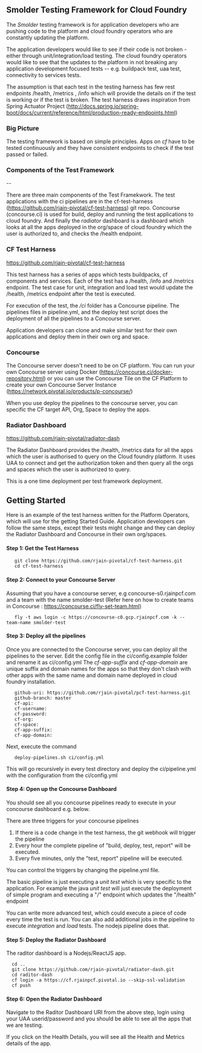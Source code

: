 ## Smolder Testing Framework for Cloud Foundry

The *Smolder* testing framework is for application developers who are pushing code to the platform and cloud foundry operators who are constantly updating the platform. 

The application developers would like to see if their code is not broken - either through unit/integration/load testing. 
The cloud foundry operators would like to see that the updates to the platform in not breaking any application development focused tests -- e.g. buildpack test, uaa test, connectivity to services tests. 

The assumption is that each test in the testing harness has few rest endpoints /health, /metrics , /info which will provide the details on if the test is working or if the test is broken. The test harness draws inspiration from Spring Actuator Project (http://docs.spring.io/spring-boot/docs/current/reference/html/production-ready-endpoints.html) 


### Big Picture

The testing framework is based on simple principles. Apps on *cf* have to be tested continuously and they have consistent endpoints to check if the test passed or failed.  


### Components of the Test Framework
--

There are three main components of the Test Framekwork. The test applications with the ci pipelines are in the cf-test-harness (https://github.com/rjain-pivotal/cf-test-harness) git repo. Concourse (concourse.ci) is used for build, deploy and running the test applications to cloud foundry. And finally the *radiator* dashboard is a dashboard which looks at all the apps deployed in the  org/space of cloud foundry which the user is authorized to, and checks the /health endpoint. 



### CF Test Harness
https://github.com/rjain-pivotal/cf-test-harness

This test harness has a series of apps which tests buildpacks, cf components and services. Each of the test has a /health, /info and /metrics endpoint. The test case for unit, integration and load test would update the /health, /metrics endpoint after the test is executed. 

For execution of the test, the */ci* folder has a Concourse pipeline. The pipelines files in pipeline.yml, and the deploy test script does the deployment of all the pipelines to a Concourse server. 

Application developers can clone and make similar test for their own applications and deploy them in their own org and space.

### Concourse

The Concourse server doesn't need to be on CF platform. You can run your own Concourse server using Docker (https://concourse.ci/docker-repository.html) or you can use the Concourse Tile on the CF Platform to create your own Concourse Server Instance (https://network.pivotal.io/products/p-concourse/) 

When you use deploy the pipelines to the concourse server, you can specific the CF target API, Org, Space to deploy the apps. 

### Radiator Dashboard

https://github.com/rjain-pivotal/radiator-dash

The Radiator Dashboard provides the /health, /metrics data for all the apps which the user is authorised to query on the Cloud foundry platform. It uses UAA to connect and get the authorization token and then query all the orgs and spaces which the user is authorized to query. 

This is a one time deployment per test framework deployment. 


## Getting Started

Here is an example of the test harness written for the Platform Operators, which will use for the getting Started Guide. Application developers can follow the same steps, except their tests might change and they can deploy the Radiator Dashboard and Concourse in their own org/spaces. 


#### Step 1: Get the Test Harness

```
   git clone https://github.com/rjain-pivotal/cf-test-harness.git
   cd cf-test-harness
```
#### Step 2: Connect to your Concourse Server

Assuming that you have a concourse server, e.g concourse-s0.rjainpcf.com and a team with the name smolder-test
(Refer here on how to create teams in Concourse : https://concourse.ci/fly-set-team.html) 

```
   fly -t aws login -c https://concourse-c0.gcp.rjainpcf.com -k --team-name smolder-test
```

#### Step 3: Deploy all the pipelines

Once you are connected to the Concourse server, you can deploy all the pipelines to the server. 
Edit the config file in the ci/config.example folder and rename it as ci/config.yml
The *cf-app-suffix* and *cf-app-domain*  are unique suffix and domain names for the apps so that they don't clash with other apps with the same name and domain name deployed in cloud foundry installation. 

```
   github-uri: https://github.com/rjain-pivotal/pcf-test-harness.git
   github-branch: master
   cf-api:
   cf-username:
   cf-password:
   cf-org:
   cf-space:
   cf-app-suffix:
   cf-app-domain:

```

Next, execute the command

```
   deploy-pipelines.sh ci/config.yml
```

This will go recursively in every test directory and deploy the ci/pipeline.yml with the configuration from the ci/config.yml


#### Step 4: Open up the Concourse Dashboard

You should see all you concourse pipelines ready to execute in your concourse dashboard e.g. below. 

There are three triggers for your concourse pipelines
1. If there is a code change in the test harness, the git webhook will trigger the pipeline
2. Every hour the complete pipeline of "build, deploy, test, report" will be executed. 
3. Every five minutes, only the "test, report" pipeline will be executed. 

You can control the triggers by changing the pipeline.yml file. 

The basic pipeline is just executing a *unit test* which is very specific to the application. For example the java *unit test* will just execute the deployment of simple program and executing a "/" endpoint which updates the "/health" endpoint

You can write more advanced test, which could execute a piece of code every time the test is run. You can also add additional jobs in the pipeline to execute *integration* and *load* tests. The nodejs pipeline does that. 

#### Step 5: Deploy the Radiator Dashboard

The raditor dashboard is a Nodejs/ReactJS app. 

```
  cd ..
  git clone https://github.com/rjain-pivotal/radiator-dash.git
  cd raditor-dash
  cf login -a https://cf.rjainpcf.pivotal.io --skip-ssl-validation
  cf push
```

#### Step 6: Open the Radiator Dashboard

Navigate to the Raditor Dashboard URI from the above step, login using your UAA userid/password and you should be able to see all the apps that we are testing. 

If you click on the Health Details, you will see all the Health and Metrics details of the app. 











